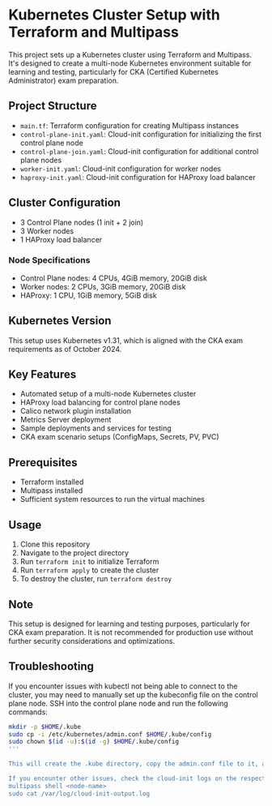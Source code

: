 # Kubernetes Cluster Setup with Terraform and Multipass

This project sets up a Kubernetes cluster using Terraform and Multipass. It's designed to create a multi-node Kubernetes environment suitable for learning and testing, particularly for CKA (Certified Kubernetes Administrator) exam preparation.

## Project Structure

- `main.tf`: Terraform configuration for creating Multipass instances
- `control-plane-init.yaml`: Cloud-init configuration for initializing the first control plane node
- `control-plane-join.yaml`: Cloud-init configuration for additional control plane nodes
- `worker-init.yaml`: Cloud-init configuration for worker nodes
- `haproxy-init.yaml`: Cloud-init configuration for HAProxy load balancer

## Cluster Configuration

- 3 Control Plane nodes (1 init + 2 join)
- 3 Worker nodes
- 1 HAProxy load balancer

### Node Specifications

- Control Plane nodes: 4 CPUs, 4GiB memory, 20GiB disk
- Worker nodes: 2 CPUs, 3GiB memory, 20GiB disk
- HAProxy: 1 CPU, 1GiB memory, 5GiB disk

## Kubernetes Version

This setup uses Kubernetes v1.31, which is aligned with the CKA exam requirements as of October 2024.

## Key Features

- Automated setup of a multi-node Kubernetes cluster
- HAProxy load balancing for control plane nodes
- Calico network plugin installation
- Metrics Server deployment
- Sample deployments and services for testing
- CKA exam scenario setups (ConfigMaps, Secrets, PV, PVC)

## Prerequisites

- Terraform installed
- Multipass installed
- Sufficient system resources to run the virtual machines

## Usage

1. Clone this repository
2. Navigate to the project directory
3. Run `terraform init` to initialize Terraform
4. Run `terraform apply` to create the cluster
5. To destroy the cluster, run `terraform destroy`

## Note

This setup is designed for learning and testing purposes, particularly for CKA exam preparation. It is not recommended for production use without further security considerations and optimizations.

## Troubleshooting

If you encounter issues with kubectl not being able to connect to the cluster, you may need to manually set up the kubeconfig file on the control plane node. SSH into the control plane node and run the following commands:
```zsh
mkdir -p $HOME/.kube
sudo cp -i /etc/kubernetes/admin.conf $HOME/.kube/config
sudo chown $(id -u):$(id -g) $HOME/.kube/config
'''

This will create the .kube directory, copy the admin.conf file to it, and set the correct permissions. After running these commands, kubectl should be able to communicate with the cluster.

If you encounter other issues, check the cloud-init logs on the respective nodes:
multipass shell <node-name>
sudo cat /var/log/cloud-init-output.log

